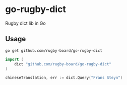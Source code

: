 # go-rugby-dict

Rugby dict lib in Go

## Usage

```shell
go get github.com/rugby-board/go-rugby-dict
```

```go
import (
    dict "github.com/rugby-board/go-rugby-dict"
)

chineseTranslation, err := dict.Query("Frans Steyn")
```
